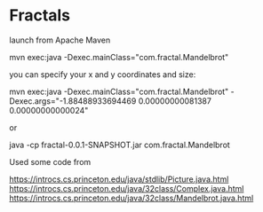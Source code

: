 # Fractals
launch from Apache Maven

mvn exec:java -Dexec.mainClass="com.fractal.Mandelbrot"

you can specify your x and y coordinates and size:

mvn exec:java -Dexec.mainClass="com.fractal.Mandelbrot" -Dexec.args="-1.88488933694469 0.00000000081387 0.00000000000024"

or

java -cp fractal-0.0.1-SNAPSHOT.jar com.fractal.Mandelbrot


Used some code from

https://introcs.cs.princeton.edu/java/stdlib/Picture.java.html
https://introcs.cs.princeton.edu/java/32class/Complex.java.html
https://introcs.cs.princeton.edu/java/32class/Mandelbrot.java.html
